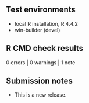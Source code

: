 ## Test environments

* local R installation, R 4.4.2
* win-builder (devel)

## R CMD check results

0 errors | 0 warnings | 1 note


## Submission notes

* This is a new release.
